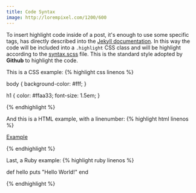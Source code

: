 ```yaml
---
title: Code Syntax
image: http://lorempixel.com/1200/600
---
```

To insert highlight code inside of a post, it's enough to use some specific tags, has directly described into the [Jekyll documentation](http://jekyllrb.com/docs/templates/#code-snippet-highlighting). In this way the code will be included into a ``.highlight`` CSS class and will be highlight according to the [syntax.scss](https://github.com/mojombo/tpw/blob/master/css/syntax.css) file. This is the standard style adopted by **Github** to highlight the code.

This is a CSS example:
{% highlight css linenos %}

body {
  background-color: #fff;
  }

h1 {
  color: #ffaa33;
  font-size: 1.5em;
  }

{% endhighlight %}

And this is a HTML example, with a linenumber:
{% highlight html linenos %}

<html>
  <a href="example.com">Example</a>
</html>

{% endhighlight %}

Last, a Ruby example:
{% highlight ruby linenos %}

def hello
  puts "Hello World!"
end

{% endhighlight %}
